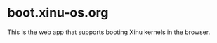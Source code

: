 boot.xinu-os.org
================

This is the web app that supports booting Xinu kernels in the browser.
